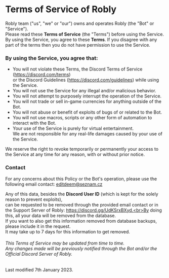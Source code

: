 # Terms of Service of Robly
Robly team ("us", "we" or "our") owns and operates Robly (the "Bot" or "Service").<br>Please read these **Terms of Service** (the "Terms") before using the Service.
<br>By using the Service, you agree to these **Terms**. If you disagree with any part of the terms then you do not have permission to use the Service.

### By using the Service, you agree that:
- You will not violate these Terms, the Discord Terms of Service (https://discord.com/terms)<br>or the Discord Guidelines (https://discord.com/guidelines) while using the Service.
- You will not use the Service for any illegal and/or malicious behavior.
- You will not attempt to purposely interrupt the operation of the Service.
- You will not trade or sell in-game currencies for anything outside of the Bot.
- You will not abuse or benefit of exploits of bugs of or related to the Bot.
- You will not use macros, scripts or any other form of automation to interact with the Bot.
- Your use of the Service is purely for virtual entertainment.<br>We are not responsible for any real-life damages caused by your use of the Service.

We reserve the right to revoke temporarily or permanently your access to the Service at any time for any reason, with or without prior notice.

### Contact
For any concerns about this Policy or the Bot's operation, please use the following email contact: editdeem@seznam.cz

Any of this data, besides the **Discord User ID** (which is kept for the solely reason to prevent exploits),<br>can be requested to be removed through the provided email contact or in the Support Server of Robly: https://discord.gg/UdKSrxBXyd.<br>By doing this, all your data will be removed from the database.<br>If you want to also get this information removed from database backups, please include it in the request.<br>It may take up to 7 days for this information to get removed.

###### This Terms of Service may be updated from time to time.<br>Any changes made will be previously notified through the Bot and/or the Official Discord Server of Robly.

Last modified 7th January 2023.
